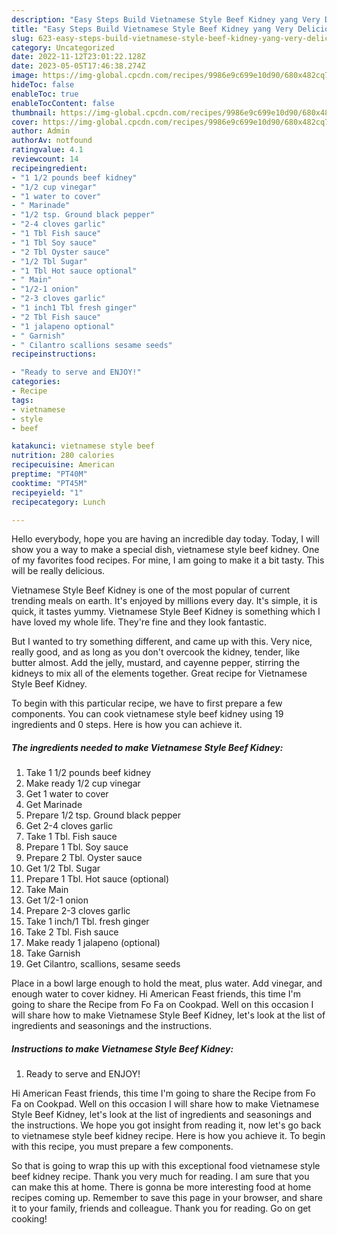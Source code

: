 ```yaml
---
description: "Easy Steps Build Vietnamese Style Beef Kidney yang Very Delicious}"
title: "Easy Steps Build Vietnamese Style Beef Kidney yang Very Delicious}"
slug: 623-easy-steps-build-vietnamese-style-beef-kidney-yang-very-delicious
category: Uncategorized
date: 2022-11-12T23:01:22.128Z
date: 2023-05-05T17:46:38.274Z
image: https://img-global.cpcdn.com/recipes/9986e9c699e10d90/680x482cq70/vietnamese-style-beef-kidney-recipe-main-photo.jpg
hideToc: false
enableToc: true
enableTocContent: false
thumbnail: https://img-global.cpcdn.com/recipes/9986e9c699e10d90/680x482cq70/vietnamese-style-beef-kidney-recipe-main-photo.jpg
cover: https://img-global.cpcdn.com/recipes/9986e9c699e10d90/680x482cq70/vietnamese-style-beef-kidney-recipe-main-photo.jpg
author: Admin
authorAv: notfound
ratingvalue: 4.1
reviewcount: 14
recipeingredient:
- "1 1/2 pounds beef kidney"
- "1/2 cup vinegar"
- "1 water to cover"
- " Marinade"
- "1/2 tsp. Ground black pepper"
- "2-4 cloves garlic"
- "1 Tbl Fish sauce"
- "1 Tbl Soy sauce"
- "2 Tbl Oyster sauce"
- "1/2 Tbl Sugar"
- "1 Tbl Hot sauce optional"
- " Main"
- "1/2-1 onion"
- "2-3 cloves garlic"
- "1 inch1 Tbl fresh ginger"
- "2 Tbl Fish sauce"
- "1 jalapeno optional"
- " Garnish"
- " Cilantro scallions sesame seeds"
recipeinstructions:

- "Ready to serve and ENJOY!"
categories:
- Recipe
tags:
- vietnamese
- style
- beef

katakunci: vietnamese style beef 
nutrition: 280 calories
recipecuisine: American
preptime: "PT40M"
cooktime: "PT45M"
recipeyield: "1"
recipecategory: Lunch

---
```



Hello everybody, hope you are having an incredible day today. Today, I will show you a way to make a special dish, vietnamese style beef kidney. One of my favorites food recipes. For mine, I am going to make it a bit tasty. This will be really delicious.

Vietnamese Style Beef Kidney is one of the most popular of current trending meals on earth. It's enjoyed by millions every day. It's simple, it is quick, it tastes yummy. Vietnamese Style Beef Kidney is something which I have loved my whole life. They're fine and they look fantastic.

But I wanted to try something different, and came up with this. Very nice, really good, and as long as you don&#39;t overcook the kidney, tender, like butter almost. Add the jelly, mustard, and cayenne pepper, stirring the kidneys to mix all of the elements together. Great recipe for Vietnamese Style Beef Kidney.


To begin with this particular recipe, we have to first prepare a few components. You can cook vietnamese style beef kidney using 19 ingredients and 0 steps. Here is how you can achieve it.

<!--inarticleads1-->

##### The ingredients needed to make Vietnamese Style Beef Kidney:

1. Take 1 1/2 pounds beef kidney
1. Make ready 1/2 cup vinegar
1. Get 1 water to cover
1. Get  Marinade
1. Prepare 1/2 tsp. Ground black pepper
1. Get 2-4 cloves garlic
1. Take 1 Tbl. Fish sauce
1. Prepare 1 Tbl. Soy sauce
1. Prepare 2 Tbl. Oyster sauce
1. Get 1/2 Tbl. Sugar
1. Prepare 1 Tbl. Hot sauce (optional)
1. Take  Main
1. Get 1/2-1 onion
1. Prepare 2-3 cloves garlic
1. Take 1 inch/1 Tbl. fresh ginger
1. Take 2 Tbl. Fish sauce
1. Make ready 1 jalapeno (optional)
1. Take  Garnish
1. Get  Cilantro, scallions, sesame seeds


Place in a bowl large enough to hold the meat, plus water. Add vinegar, and enough water to cover kidney. Hi American Feast friends, this time I&#39;m going to share the Recipe from Fo Fa on Cookpad. Well on this occasion I will share how to make Vietnamese Style Beef Kidney, let&#39;s look at the list of ingredients and seasonings and the instructions. 

<!--inarticleads2-->

##### Instructions to make Vietnamese Style Beef Kidney:


1. Ready to serve and ENJOY!

Hi American Feast friends, this time I&#39;m going to share the Recipe from Fo Fa on Cookpad. Well on this occasion I will share how to make Vietnamese Style Beef Kidney, let&#39;s look at the list of ingredients and seasonings and the instructions. We hope you got insight from reading it, now let&#39;s go back to vietnamese style beef kidney recipe. Here is how you achieve it. To begin with this recipe, you must prepare a few components. 

So that is going to wrap this up with this exceptional food vietnamese style beef kidney recipe. Thank you very much for reading. I am sure that you can make this at home. There is gonna be more interesting food at home recipes coming up. Remember to save this page in your browser, and share it to your family, friends and colleague. Thank you for reading. Go on get cooking!
